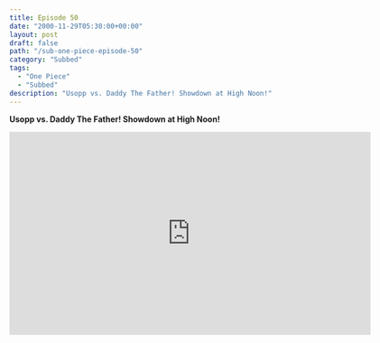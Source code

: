 ```yaml
---
title: Episode 50
date: "2000-11-29T05:30:00+00:00"
layout: post
draft: false
path: "/sub-one-piece-episode-50"
category: "Subbed"
tags:
  - "One Piece"
  - "Subbed"
description: "Usopp vs. Daddy The Father! Showdown at High Noon!"
---
```


**Usopp vs. Daddy The Father! Showdown at High Noon!**

<iframe width="640" height="360" src="https://www.fembed.com/v/p69g68lgxoj" frameborder="0" marginwidth=0 marginheight=0 scrolling=no allowfullscreen></iframe>

